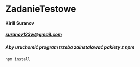 # ZadanieTestowe

#### Kirill Suranov
##### suranov123w@gmail.com

##### Aby uruchomić program trzeba zainstalować pakiety z npm
```
npm install
```
